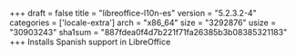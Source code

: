 +++
draft = false
title = "libreoffice-l10n-es"
version = "5.2.3.2-4"
categories = ['locale-extra']
arch = "x86_64"
size = "3292876"
usize = "30903243"
sha1sum = "887fdea0f4d7b221f71fa26385b3b08385321183"
+++
Installs Spanish support in LibreOffice